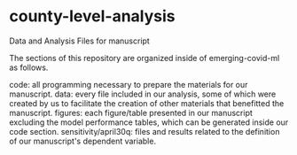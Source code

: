 # county-level-analysis
Data and Analysis Files for manuscript

The sections of this repository are organized inside of emerging-covid-ml as follows.

code: all programming necessary to prepare the materials for our manuscript.
data: every file included in our analysis, some of which were created by us to facilitate the creation of other materials that benefitted the manuscript.
figures: each figure/table presented in our manuscript excluding the model performance tables, which can be generated inside our code section.
sensitivity/april30q: files and results related to the definition of our manuscript's dependent variable.
